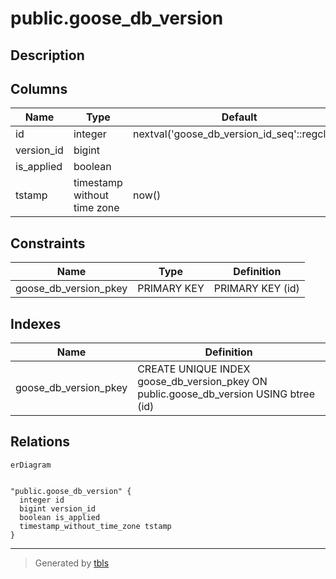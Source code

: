 # public.goose_db_version

## Description

## Columns

| Name | Type | Default | Nullable | Children | Parents | Comment |
| ---- | ---- | ------- | -------- | -------- | ------- | ------- |
| id | integer | nextval('goose_db_version_id_seq'::regclass) | false |  |  |  |
| version_id | bigint |  | false |  |  |  |
| is_applied | boolean |  | false |  |  |  |
| tstamp | timestamp without time zone | now() | true |  |  |  |

## Constraints

| Name | Type | Definition |
| ---- | ---- | ---------- |
| goose_db_version_pkey | PRIMARY KEY | PRIMARY KEY (id) |

## Indexes

| Name | Definition |
| ---- | ---------- |
| goose_db_version_pkey | CREATE UNIQUE INDEX goose_db_version_pkey ON public.goose_db_version USING btree (id) |

## Relations

```mermaid
erDiagram


"public.goose_db_version" {
  integer id
  bigint version_id
  boolean is_applied
  timestamp_without_time_zone tstamp
}
```

---

> Generated by [tbls](https://github.com/k1LoW/tbls)
